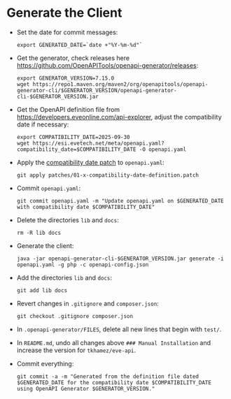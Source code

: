 # Generate the Client

- Set the date for commit messages:
  ```shell
  export GENERATED_DATE=`date +"%Y-%m-%d"`
  ```

- Get the generator, check releases here https://github.com/OpenAPITools/openapi-generator/releases:
  ```shell
  export GENERATOR_VERSION=7.15.0
  wget https://repo1.maven.org/maven2/org/openapitools/openapi-generator-cli/$GENERATOR_VERSION/openapi-generator-cli-$GENERATOR_VERSION.jar
  ```

- Get the OpenAPI definition file from https://developers.eveonline.com/api-explorer, adjust the 
  compatibility date if necessary:
  ```shell
  export COMPATIBILITY_DATE=2025-09-30
  wget https://esi.evetech.net/meta/openapi.yaml?compatibility_date=$COMPATIBILITY_DATE -O openapi.yaml
  ```

- Apply the [compatibility date patch](patches/01-x-compatibility-date-definition.patch) to `openapi.yaml`:
  ```shell
  git apply patches/01-x-compatibility-date-definition.patch
  ```

- Commit `openapi.yaml`:
  ```shell
  git commit openapi.yaml -m "Update openapi.yaml on $GENERATED_DATE with compatibility date $COMPATIBILITY_DATE"
  ```

- Delete the directories `lib` and `docs`:
  ```shell
  rm -R lib docs
  ```

- Generate the client:
  ```shell
  java -jar openapi-generator-cli-$GENERATOR_VERSION.jar generate -i openapi.yaml -g php -c openapi-config.json
  ```

- Add the directories `lib` and `docs`:
  ```shell
  git add lib docs
  ```

- Revert changes in `.gitignore` and `composer.json`:
  ```shell
  git checkout .gitignore composer.json
  ```

- In `.openapi-generator/FILES`, delete all new lines that begin with `test/`.

- In `README.md`, undo all changes above `### Manual Installation` and increase the version for
  `tkhamez/eve-api`.

- Commit everything:
  ```shell
  git commit -a -m "Generated from the definition file dated $GENERATED_DATE for the compatibility date $COMPATIBILITY_DATE using OpenAPI Generator $GENERATOR_VERSION."
  ```
